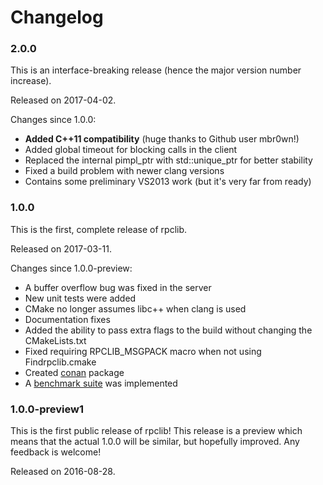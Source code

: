# Changelog

### 2.0.0

This is an interface-breaking release (hence the major version number increase).

Released on 2017-04-02.

Changes since 1.0.0:

  * **Added C++11 compatibility** (huge thanks to Github user mbr0wn!)
  * Added global timeout for blocking calls in the client
  * Replaced the internal pimpl_ptr with std::unique_ptr for better stability
  * Fixed a build problem with newer clang versions
  * Contains some preliminary VS2013 work (but it's very far from ready)


### 1.0.0

This is the first, complete release of rpclib.

Released on 2017-03-11.

Changes since 1.0.0-preview:

  * A buffer overflow bug was fixed in the server
  * New unit tests were added
  * CMake no longer assumes libc++ when clang is used
  * Documentation fixes
  * Added the ability to pass extra flags to the build without changing the
    CMakeLists.txt
  * Fixed requiring RPCLIB\_MSGPACK macro when not using Findrpclib.cmake
  * Created [conan](https://conan.io) package
  * A [benchmark suite](https://github.com/rpclib/benchmarks) was implemented

### 1.0.0-preview1

This is the first public release of rpclib! This release is a preview which means that the actual 1.0.0 will be similar, but hopefully improved. Any feedback is welcome!

Released on 2016-08-28.
